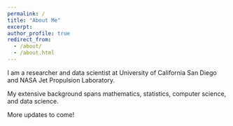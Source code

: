 ```yaml
---
permalink: /
title: "About Me"
excerpt:
author_profile: true
redirect_from: 
  - /about/
  - /about.html
---
```

<div>
  <p>I am a researcher and data scientist at University of California San Diego and NASA Jet Propulsion Laboratory.</p>
  <p>My extensive background spans mathematics, statistics, computer science, and data science.</p>
  <p>More updates to come!</p>
</div>
